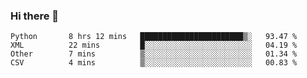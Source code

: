 ### Hi there 👋

<!--START_SECTION:waka-->
```text
Python       8 hrs 12 mins   ███████████████████████▒░   93.47 % 
XML          22 mins         █░░░░░░░░░░░░░░░░░░░░░░░░   04.19 % 
Other        7 mins          ▒░░░░░░░░░░░░░░░░░░░░░░░░   01.34 % 
CSV          4 mins          ▒░░░░░░░░░░░░░░░░░░░░░░░░   00.83 % 
```
<!--END_SECTION:waka-->

<!--
**arlenxuzj/arlenxuzj** is a ✨ _special_ ✨ repository because its `README.md` (this file) appears on your GitHub profile.

Here are some ideas to get you started:

- 🔭 I’m currently working on ...
- 🌱 I’m currently learning ...
- 👯 I’m looking to collaborate on ...
- 🤔 I’m looking for help with ...
- 💬 Ask me about ...
- 📫 How to reach me: ...
- 😄 Pronouns: ...
- ⚡ Fun fact: ...
-->
